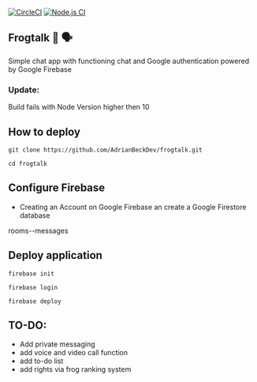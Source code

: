 [![CircleCI](https://circleci.com/gh/lona9a/frogtalk.svg?style=shield)](https://circleci.com/gh/lona9a/frogtalk)
[![Node.js CI](https://github.com/ak3rmit/frogtalk/actions/workflows/node.js.yml/badge.svg)](https://github.com/ak3rmit/frogtalk/actions/workflows/node.js.yml)

## Frogtalk :frog: :speaking_head:	
Simple chat app with functioning chat and Google authentication powered by Google Firebase 
### Update: 
Build fails with  Node Version higher then 10
## How to deploy 

    git clone https://github.com/AdrianBeckDev/frogtalk.git
    
    cd frogtalk
    
## Configure Firebase
- Creating an Account on Google Firebase an create a Google Firestore database 

rooms--messages

## Deploy application

    firebase init 
    
    firebase login
    
    firebase deploy 


## TO-DO:

- Add private messaging
- add voice and video call function
- add to-do list
- add rights via frog ranking system
